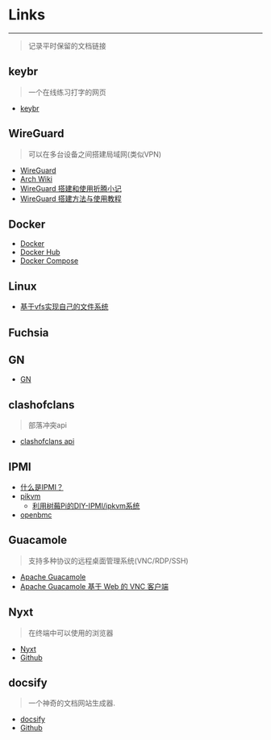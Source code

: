 # Links
---
> 记录平时保留的文档链接

## keybr
> 一个在线练习打字的网页
- [keybr](https://www.keybr.com/) 

## WireGuard
> 可以在多台设备之间搭建局域网(类似VPN)
- [WireGuard](https://www.wireguard.com) 
- [Arch Wiki](https://wiki.archlinux.org/title/WireGuard_(%E7%AE%80%E4%BD%93%E4%B8%AD%E6%96%87))
- [WireGuard 搭建和使用折腾小记](https://www.10101.io/2018/11/10/wireguard)
- [WireGuard 搭建方法与使用教程](https://blog.starryvoid.com/archives/337.html)

## Docker
- [Docker](https://www.runoob.com/docker/docker-tutorial.html)
- [Docker Hub](https://hub.docker.com/)
- [Docker Compose](https://www.runoob.com/docker/docker-compose.html)

## Linux
- [基于vfs实现自己的文件系统](https://www.cnblogs.com/wangzahngjun/p/5365310.html)

## Fuchsia

## GN
- [GN](https://gn.googlesource.com/gn/)

## clashofclans
> 部落冲突api
- [clashofclans api](https://developer.clashofclans.com/#/getting-started) 

## IPMI
- [什么是IPMI？](https://zhuanlan.zhihu.com/p/159827188)
- [pikvm](https://github.com/pikvm/pikvm)
    - [利用树莓Pi的DIY-IPMI/ipkvm系统](https://www.5axxw.com/wiki/content/l6tdtr)
- [openbmc](https://github.com/openbmc/openbmc)

## Guacamole
> 支持多种协议的远程桌面管理系统(VNC/RDP/SSH)
- [Apache Guacamole](https://guacamole.apache.org/) 
- [Apache Guacamole 基于 Web 的 VNC 客户端](https://www.oschina.net/p/guacamole?hmsr=aladdin1e1)

## Nyxt
> 在终端中可以使用的浏览器
- [Nyxt](https://nyxt.atlas.engineer/) 
- [Github](https://github.com/atlas-engineer/nyxt)

## docsify
> 一个神奇的文档网站生成器.
- [docsify](https://docsify.js.org/#/)
- [Github](https://github.com/docsifyjs/docsify)